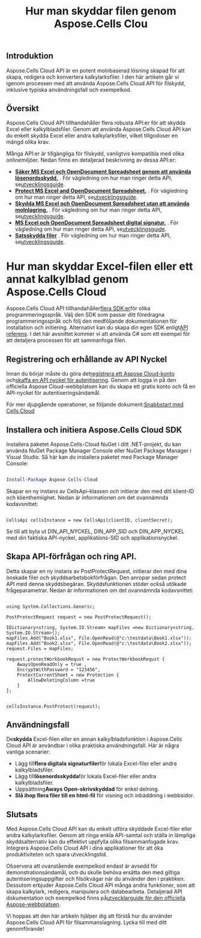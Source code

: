 ﻿---
title: Hur man skyddar filen genom Aspose.Cells Clou
type: docs
url: /sv/how-to-protect-file
description: Hur man skyddar filen genom Aspose.Cells Cloud
weight: 10
---
## Introduktion

Aspose.Cells Cloud API är en potent molnbaserad lösning skapad för att skapa, redigera och konvertera kalkylarksfiler. I den här artikeln går vi igenom processen med att använda Aspose.Cells Cloud API för filskydd, inklusive typiska användningsfall och exempelkod.

## Översikt

Aspose.Cells Cloud API tillhandahåller flera robusta API:er för att skydda Excel eller kalkylbladsfiler. Genom att använda Aspose.Cells Cloud API kan du enkelt skydda Excel eller andra kalkylarksfiler, vilket tillgodoser en mängd olika krav.


Många API:er är tillgängliga för filskydd, vanligtvis kompatibla med olika onlinemiljöer. Nedan finns en detaljerad beskrivning av dessa API:er:

- **[Säker MS Excel och OpenDocument Spreadsheet genom att använda lösenordsskydd.](https://reference.aspose.cloud/cells/#/Workbook/PostEncryptWorkbook)** . För vägledning om hur man ringer detta API, se[utvecklingsguide](https://docs.aspose.cloud/cells/workbook/encrypt/).
- **[Protect MS Excel and OpenDocument Spreadsheet.](https://reference.aspose.cloud/cells/#/Workbook/PostProtectWorkbook)** . För vägledning om hur man ringer detta API, se[utvecklingsguide](https://docs.aspose.cloud/cells/workbook/protect/).
- **[Skydda MS Excel och OpenDocument Spreadsheet utan att använda molnlagring.](https://reference.aspose.cloud/cells/#/LightCells/PostProtect)** . För vägledning om hur man ringer detta API, se[utvecklingsguide](https://docs.aspose.cloud/cells/protect/without-using-storage/).
- **[MS Excel och OpenDocument Spreadsheet digital signatur.](https://reference.aspose.cloud/cells/#/Workbook/PostDigitalSignature)** . För vägledning om hur man ringer detta API, se[utvecklingsguide](https://docs.aspose.cloud/cells/workbook/digital-signature/).
- **[Satsskydda filer](https://reference.aspose.cloud/cells/#/Batch/PostBatchProtect)** . För vägledning om hur man ringer detta API, se[utvecklingsguide](https://docs.aspose.cloud/cells/batch/protect/).


# Hur man skyddar Excel-filen eller ett annat kalkylblad genom Aspose.Cells Cloud

 Aspose.Cells Cloud API tillhandahåller[flera SDK:er](https://github.com/aspose-cells-cloud)för olika programmeringsspråk. Välj den SDK som passar ditt föredragna programmeringsspråk och följ den medföljande dokumentationen för installation och initiering. Alternativt kan du skapa din egen SDK enligt[API referens](https://reference.aspose.cloud/cells/). I det här avsnittet kommer vi att använda C# som ett exempel för att detaljera processen för att sammanfoga filen.


## Registrering och erhållande av API Nyckel

 Innan du börjar måste du göra det[registrera ett Aspose Cloud-konto](https://id.containerize.com/signup) och[skaffa en API nyckel för autentisering](https://dashboard.aspose.cloud/applications). Genom att logga in på den officiella Aspose Cloud-webbplatsen kan du skapa ett gratis konto och få en API-nyckel för autentiseringsändamål.

 För mer djupgående operationer, se följande dokument:[Snabbstart med Cells Cloud](https://docs.aspose.cloud/cells/quickstart/)


## Installera och initiera Aspose.Cells Cloud SDK

Installera paketet Aspose.Cells-Cloud NuGet i ditt .NET-projekt, du kan använda NuGet Package Manager Console eller NuGet Package Manager i Visual Studio.
Så här kan du installera paketet med Package Manager Console:

```Powershell

Install-Package Aspose.Cells-Cloud

```
Skapar en ny instans av CellsApi-klassen och initierar den med ditt klient-ID och klienthemlighet. Nedan är informationen om det ovannämnda kodavsnittet:

```CSharp

CellsApi cellsInstance = new CellsApi(clientID, clientSecret);

```

Se till att byta ut DIN_API_NYCKEL, DIN_APP_SID och DIN_APP_NYCKEL med din faktiska API-nyckel, applikations-SID och applikationsnyckel.

## Skapa API-förfrågan och ring API.

Detta skapar en ny instans av PostProtectRequest, initierar den med dina önskade filer och skyddsarbetsbokförfrågan. Den anropar sedan protect API med denna skyddsbegäran. Skyddsfunktionen stöder också utökade frågeparametrar. Nedan är informationen om det ovannämnda kodavsnittet:


```CSharp

using System.Collections.Generic;

PostProtectRequest request = new PostProtectRequest();

IDictionary<string, System.IO.Stream> mapFiles =new Dictionary<string, System.IO.Stream>(); 
mapFiles.Add("Book1.xlsx", File.OpenRead(@"c:\testdata\Book1.xlsx"));
mapFiles.Add("Book2.xlsx", File.OpenRead(@"c:\testdata\Book2.xlsx"));
request.Files = mapFiles;

request.protectWorkbookRequst = new ProtectWorkbookRequst {
    AwaysOpenReadOnly = true ,
    EncryptWithPassword = "123456",
    ProtectCurrentSheet = new Protection { 
        AllowDeletingColumn =true
    }
};


cellsInstance.PostProtect(request);

```


## Användningsfall

 De**skydda** Excel-filen eller en annan kalkylbladsfunktion i Aspose.Cells Cloud API är användbar i olika praktiska användningsfall. Här är några vanliga scenarier:

-  Lägg till**flera digitala signaturfiler**för lokala Excel-filer eller andra kalkylbladsfiler.
-  Lägg till**lösenordsskydda**för lokala Excel-filer eller andra kalkylbladsfiler.
-  Uppsättning**Aways Open-skrivskyddad** för enkel delning.
- **Slå ihop flera filer till en html-fil** för visning och inbäddning i webbsidor.

## Slutsats

Med Aspose.Cells Cloud API kan du enkelt utföra skyddade Excel-filer eller andra kalkylarksfiler. Genom att ringa enkla API-samtal och ställa in lämpliga skyddsalternativ kan du effektivt uppfylla olika filsammanfogade krav. Integrera Aspose.Cells Cloud API i dina applikationer för att öka produktiviteten och spara utvecklingstid.

 Observera att ovanstående exempelkod endast är avsedd för demonstrationsändamål, och du skulle behöva ersätta den med giltiga autentiseringsuppgifter och filsökvägar när du använder den i praktiken. Dessutom erbjuder Aspose.Cells Cloud API många andra funktioner, som att skapa kalkylark, redigera, manipulera och databearbeta. Detaljerad API dokumentation och exempelkod finns på[utvecklarguide för den officiella Aspose-webbplatsen](/developer-guide/).

Vi hoppas att den här artikeln hjälper dig att förstå hur du använder Aspose.Cells Cloud API för filsammanslagning. Lycka till med ditt genomförande!

